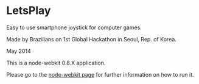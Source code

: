 LetsPlay
========

Easy to use smartphone joystick for computer games.


Made by Brazilians on 1st Global Hackathon in Seoul, Rep. of Korea.
 
May 2014

This is a node-webkit 0.8.X application. 

Please go to the [node-webkit page](https://github.com/rogerwang/node-webkit/) for further information on how to run it.